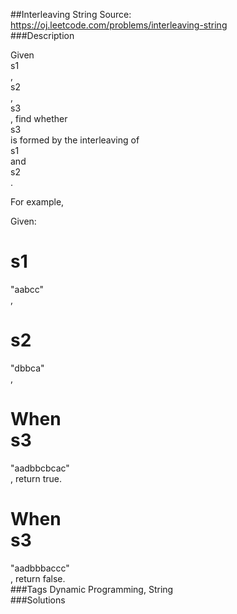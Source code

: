 ##Interleaving String
Source: https://oj.leetcode.com/problems/interleaving-string  
###Description

                

Given   
s1  
,   
s2  
,   
s3  
, find whether   
s3  
 is formed by the interleaving of   
s1  
 and   
s2  
.
  


  

For example,  

Given:  

  
s1  
 =   
"aabcc"  
,  

  
s2  
 =   
"dbbca"  
,
  

  

When   
s3  
 =   
"aadbbcbcac"  
, return true.  

When   
s3  
 =   
"aadbbbaccc"  
, return false.  
###Tags
Dynamic Programming, String  
###Solutions